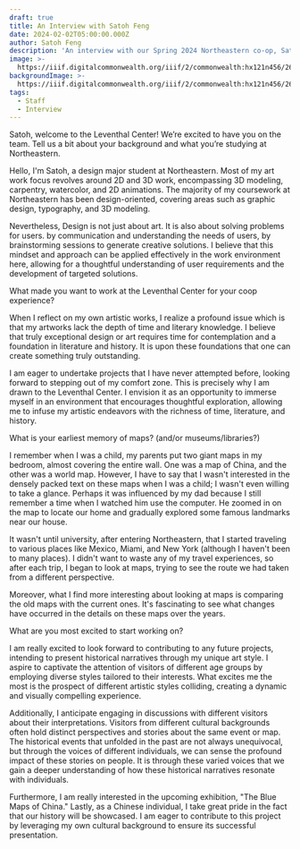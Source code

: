 ```yaml
---
draft: true
title: An Interview with Satoh Feng
date: 2024-02-02T05:00:00.000Z
author: Satoh Feng
description: 'An interview with our Spring 2024 Northeastern co-op, Satoh Feng'
image: >-
  https://iiif.digitalcommonwealth.org/iiif/2/commonwealth:hx121n456/2661,1089,12303,2996/1200,/0/default.jpg
backgroundImage: >-
  https://iiif.digitalcommonwealth.org/iiif/2/commonwealth:hx121n456/2661,1089,12303,2996/1200,/0/default.jpg
tags:
  - Staff
  - Interview
---
```


Satoh, welcome to the Leventhal Center! We’re excited to have you on the team. Tell us a bit about your background and what you’re studying at Northeastern.

Hello, I'm Satoh, a design major student at Northeastern. Most of my art work focus revolves around 2D and 3D work, encompassing 3D modeling, carpentry, watercolor, and 2D animations. The majority of my coursework at Northeastern has been design-oriented, covering areas such as graphic design, typography, and 3D modeling.

Nevertheless, Design is not just about art. It is also about solving problems for users. by communication and understanding the needs of users, by brainstorming sessions to generate creative solutions. I believe that this mindset and approach can be applied effectively in the work environment here, allowing for a thoughtful understanding of user requirements and the development of targeted solutions.

What made you want to work at the Leventhal Center for your coop experience?

When I reflect on my own artistic works, I realize a profound issue which is that my artworks lack the depth of time and literary knowledge. I believe that truly exceptional design or art requires time for contemplation and a foundation in literature and history. It is upon these foundations that one can create something truly outstanding.

I am eager to undertake projects that I have never attempted before, looking forward to stepping out of my comfort zone. This is precisely why I am drawn to the Leventhal Center. I envision it as an opportunity to immerse myself in an environment that encourages thoughtful exploration, allowing me to infuse my artistic endeavors with the richness of time, literature, and history.

What is your earliest memory of maps? (and/or museums/libraries?)

I remember when I was a child, my parents put two giant maps in my bedroom, almost covering the entire wall. One was a map of China, and the other was a world map. However, I have to say that I wasn't interested in the densely packed text on these maps when I was a child; I wasn't even willing to take a glance. Perhaps it was influenced by my dad because I still remember a time when I watched him use the computer. He zoomed in on the map to locate our home and gradually explored some famous landmarks near our house.

It wasn't until university, after entering Northeastern, that I started traveling to various places like Mexico, Miami, and New York (although I haven't been to many places). I didn't want to waste any of my travel experiences, so after each trip, I began to look at maps, trying to see the route we had taken from a different perspective.

Moreover, what I find more interesting about looking at maps is comparing the old maps with the current ones. It's fascinating to see what changes have occurred in the details on these maps over the years.

What are you most excited to start working on?

I am really excited to look forward to contributing to any future projects, intending to present historical narratives through my unique art style. I aspire to captivate the attention of visitors of different age groups by employing diverse styles tailored to their interests. What excites me the most is the prospect of different artistic styles colliding, creating a dynamic and visually compelling experience.

Additionally, I anticipate engaging in discussions with different visitors about their interpretations. Visitors from different cultural backgrounds often hold distinct perspectives and stories about the same event or map. The historical events that unfolded in the past are not always unequivocal, but through the voices of different individuals, we can sense the profound impact of these stories on people. It is through these varied voices that we gain a deeper understanding of how these historical narratives resonate with individuals.

Furthermore, I am really interested in the upcoming exhibition, "The Blue Maps of China." Lastly, as a Chinese individual, I take great pride in the fact that our history will be showcased. I am eager to contribute to this project by leveraging my own cultural background to ensure its successful presentation.
